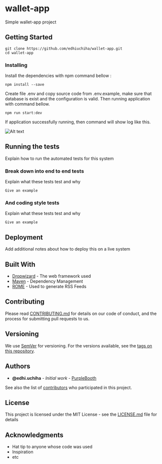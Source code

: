 # wallet-app
Simple wallet-app project
## Getting Started

```
git clone https://github.com/edhiuchiha/wallet-app.git
cd wallet-app
```

### Installing

Install the dependencies with npm command bellow :

```
npm install --save
```
Create file .env and copy source code from .env.example, 
make sure that database is exist and the configuration is valid.
Then running application with command bellow.
```
npm run start:dev
```
If application successfully running, then command will show log like this.

![Alt text](https://github.com/edhiuchiha/wallet-app/tree/master/src/assets/launch.png)

## Running the tests

Explain how to run the automated tests for this system

### Break down into end to end tests

Explain what these tests test and why

```
Give an example
```

### And coding style tests

Explain what these tests test and why

```
Give an example
```

## Deployment

Add additional notes about how to deploy this on a live system

## Built With

* [Dropwizard](http://www.dropwizard.io/1.0.2/docs/) - The web framework used
* [Maven](https://maven.apache.org/) - Dependency Management
* [ROME](https://rometools.github.io/rome/) - Used to generate RSS Feeds

## Contributing

Please read [CONTRIBUTING.md](https://gist.github.com/PurpleBooth/b24679402957c63ec426) for details on our code of conduct, and the process for submitting pull requests to us.

## Versioning

We use [SemVer](http://semver.org/) for versioning. For the versions available, see the [tags on this repository](https://github.com/your/project/tags). 

## Authors

* **@edhi.uchiha** - *Initial work* - [PurpleBooth](https://github.com/edhiuchiha)

See also the list of [contributors](https://github.com/your/project/contributors) who participated in this project.

## License

This project is licensed under the MIT License - see the [LICENSE.md](LICENSE.md) file for details

## Acknowledgments

* Hat tip to anyone whose code was used
* Inspiration
* etc
